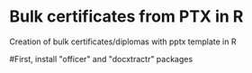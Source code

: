 # Bulk certificates from PTX in R
Creation of bulk certificates/diplomas with pptx template in R

#First, install "officer" and "docxtractr" packages
